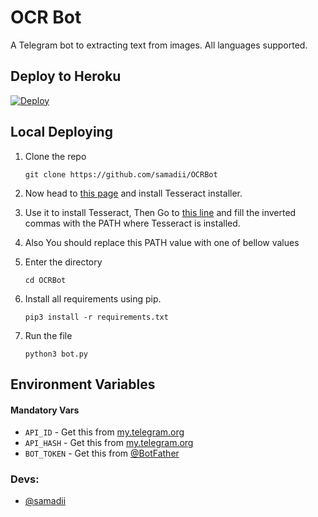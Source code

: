 # OCR Bot

A Telegram bot to extracting text from images. All languages supported.


## Deploy to Heroku

[![Deploy](https://www.herokucdn.com/deploy/button.svg)](https://heroku.com/deploy?template=https://github.com/samadii/OCRBot)


## Local Deploying

1. Clone the repo
   ```
   git clone https://github.com/samadii/OCRBot
   ```

2. Now head to [this page](https://github.com/UB-Mannheim/tesseract/wiki) and install Tesseract installer. 
   
3. Use it to install Tesseract, Then Go to [this line](https://github.com/samadii/OCRBot/blob/main/bot.py#L10) and fill the inverted commas with the PATH where Tesseract is installed.

4. Also You should replace this PATH value with one of bellow values

5. Enter the directory
   ```
   cd OCRBot
   ```
  
6. Install all requirements using pip.
   ```
   pip3 install -r requirements.txt
   ```

7. Run the file
   ```
   python3 bot.py
   ```

## Environment Variables

#### Mandatory Vars

- `API_ID` - Get this from [my.telegram.org](https://my.telegram.org/auth)
- `API_HASH` - Get this from [my.telegram.org](https://my.telegram.org/auth)
- `BOT_TOKEN` - Get this from [@BotFather](https://t.me/BotFather)


### Devs: 
- [@samadii](https://github.com/samadii)
